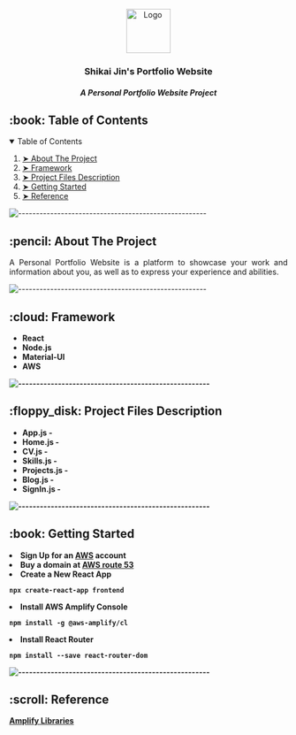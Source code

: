 <p align="center"> 
  <img src="https://lh3.googleusercontent.com/-_eyJw8vk-PM/WWOblnoZNtI/AAAAAAAABII/M7bToaNOISM724zPXXP_Z8_44rSincERwCEwYBhgLKtQDABHVOhwW8ONAWuJ0fReUL8HdigCofn45rP38onzYTrtt8NKnjcZjFqs4wD-yA6rLYnbGxpbi9nkB9zMLVMkEDdI7sl-DYeQ0sjwAzUNQjAxAlr8gUJ-ijblGo4QllrwSTtFavMIDF14tSVoHvSK6zoM_QwL--7jxrqAWiVWg7JSfKi06UU8o8nIYPDB7AFIcComlkMOqQL1KbhScd67mgf_ix0u7rw_syYPotesa0OAHoB7VqIoWHh3bKzO4B-YyqHp6ZK9QsnMwGez1mjl9k3roR_D658JRQYz0tZfBoHLwc9WW0fs_6OLklaba_0MCBaahPBWmGa5FcO2RfDGf1e-1I91QXhkwZnF0rme7JGsVioc6R9VWH5xhf85aXUKJ-z7Pcv2CIHw7FkjHWXmduvqKTvd49yq3zWaLXoq9vQ9vB2WOGUTuDl4W97y7_ZdQxYDAmZHsiSV2dztnL3XbEig5zcsjqdxdkSfdTCRIRrsIp6DGmThKYSoGJMLbbyC40sADVOHiImtJLYpBOSEBUFuwjCo5qX1SZZOiHpouqh_-V_7XV0hEToU438PnTSoQFNHKoV3w4gIm5E07avpKmtVfKXAjsrvkZxmGXoOlRf305O5kMOSd-okG/w140-h140-p/618db15a13dc5acec5aba7d62b5cb532.jpg" alt="Logo" width="80px" height="80px">
</p>
<h3 align="center"> Shikai Jin's Portfolio Website </h3>
<h5 align="center">A Personal Portfolio Website Project </h5>

<!-- TABLE OF CONTENTS -->
<h2 id="table-of-contents"> :book: Table of Contents</h2>

<details open="open">
  <summary>Table of Contents</summary>
  <ol>
    <li><a href="#about-the-project"> ➤ About The Project</a></li>
    <li><a href="#framework"> ➤ Framework</a></li>
    <li><a href="#project-files-description"> ➤ Project Files Description</a></li>
    <li><a href="#getting-started"> ➤ Getting Started</a></li>
    <li><a href="#reference"> ➤ Reference</a></li>
  </ol>
</details>

![-----------------------------------------------------](https://raw.githubusercontent.com/andreasbm/readme/master/assets/lines/rainbow.png)

<!-- ABOUT THE PROJECT -->
<h2 id="about-the-project"> :pencil: About The Project</h2>

<p align="justify"> 
  A Personal Portfolio Website is a platform to showcase your work and information about you, as well as to express your experience and abilities.
</p>

![-----------------------------------------------------](https://raw.githubusercontent.com/andreasbm/readme/master/assets/lines/rainbow.png)

<!-- FRAMEWORK -->
<h2 id="framework"> :cloud: Framework</h2>

<ul>
  <li><b>React</li>
  <li><b>Node.js</b></li>
  <li><b>Material-UI</b></li>
  <li><b>AWS</b></li>
</ul>

![-----------------------------------------------------](https://raw.githubusercontent.com/andreasbm/readme/master/assets/lines/rainbow.png)

<!-- PROJECT FILES DESCRIPTION -->
<h2 id="project-files-description"> :floppy_disk: Project Files Description</h2>

<ul>
  <li><b>App.js</b> - </li>
  <li><b>Home.js</b> - </li>
  <li><b>CV.js</b> - </li>
  <li><b>Skills.js</b> - </li>
  <li><b>Projects.js</b> -</li>
  <li><b>Blog.js</b> -</li>
  <li><b>SignIn.js</b> -</li>
</ul>


![-----------------------------------------------------](https://raw.githubusercontent.com/andreasbm/readme/master/assets/lines/rainbow.png)

<!-- GETTING STARTED -->
<h2 id="getting-started"> :book: Getting Started</h2>

<li>Sign Up for an <a href="https://aws.amazon.com/getting-started/?nc1=h_ls">AWS</a> account</li>

<li>Buy a domain at <a href="https://aws.amazon.com/route53/">AWS route 53</a></li>

<li>Create a New React App</li>
<pre><code>npx create-react-app frontend</code></pre>

<li>Install AWS Amplify Console</li>
<pre><code>npm install -g @aws-amplify/cl</code></pre>

<li>Install React Router</li>
<pre><code>npm install --save react-router-dom</code></pre>
<i></i>

![-----------------------------------------------------](https://raw.githubusercontent.com/andreasbm/readme/master/assets/lines/rainbow.png)

<!-- REFERENCE -->
<h2 id="reference"> :scroll: Reference</h2>
<a href="https://docs.amplify.aws/lib/q/platform/js/">Amplify Libraries</a>


